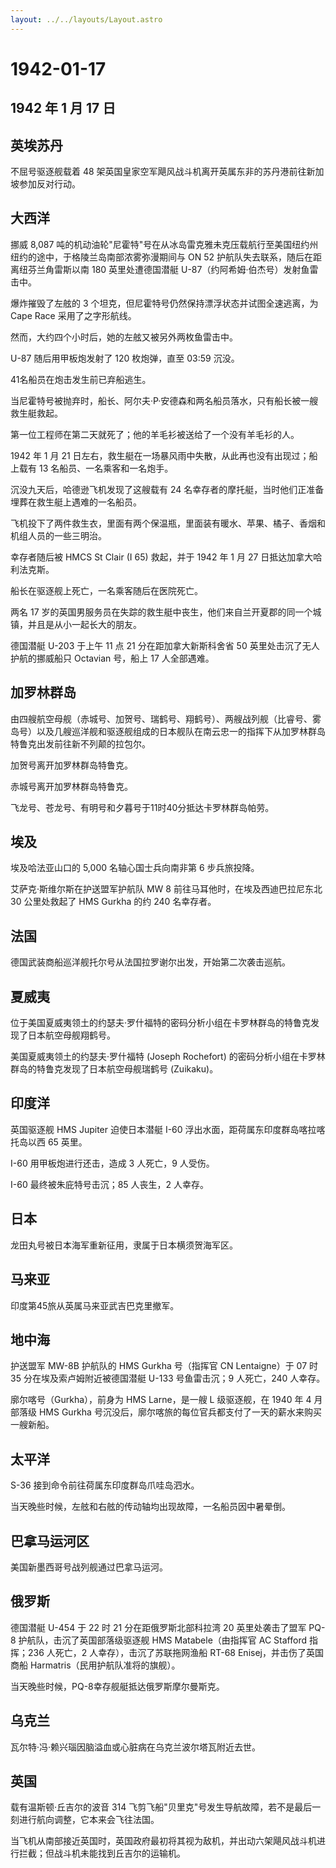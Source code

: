 ```yaml
---
layout: ../../layouts/Layout.astro
---
```


# 1942-01-17

## 1942 年 1 月 17 日

## 英埃苏丹

不屈号驱逐舰载着 48
架英国皇家空军飓风战斗机离开英属东非的苏丹港前往新加坡参加反对行动。

## 大西洋

挪威 8,087
吨的机动油轮"尼霍特"号在从冰岛雷克雅未克压载航行至美国纽约州纽约的途中，于格陵兰岛南部浓雾弥漫期间与
ON 52 护航队失去联系，随后在距离纽芬兰角雷斯以南 180 英里处遭德国潜艇
U-87（约阿希姆·伯杰号）发射鱼雷击中。

爆炸摧毁了左舷的 3 个坦克，但尼霍特号仍然保持漂浮状态并试图全速逃离，为
Cape Race 采用了之字形航线。

然而，大约四个小时后，她的左舷又被另外两枚鱼雷击中。

U-87 随后用甲板炮发射了 120 枚炮弹，直至 03:59 沉没。

41名船员在炮击发生前已弃船逃生。

当尼霍特号被抛弃时，船长、阿尔夫·P·安德森和两名船员落水，只有船长被一艘救生艇救起。

第一位工程师在第二天就死了；他的羊毛衫被送给了一个没有羊毛衫的人。

1942 年 1 月 21
日左右，救生艇在一场暴风雨中失散，从此再也没有出现过；船上载有 13
名船员、一名乘客和一名炮手。

沉没九天后，哈德逊飞机发现了这艘载有 24
名幸存者的摩托艇，当时他们正准备埋葬在救生艇上遇难的一名船员。

飞机投下了两件救生衣，里面有两个保温瓶，里面装有暖水、苹果、橘子、香烟和机组人员的一些三明治。

幸存者随后被 HMCS St Clair (I 65) 救起，并于 1942 年 1 月 27
日抵达加拿大哈利法克斯。

船长在驱逐舰上死亡，一名乘客随后在医院死亡。

两名 17
岁的英国男服务员在失踪的救生艇中丧生，他们来自兰开夏郡的同一个城镇，并且是从小一起长大的朋友。

德国潜艇 U-203 于上午 11 点 21 分在距加拿大新斯科舍省 50
英里处击沉了无人护航的挪威船只 Octavian 号，船上 17 人全部遇难。

## 加罗林群岛

由四艘航空母舰（赤城号、加贺号、瑞鹤号、翔鹤号）、两艘战列舰（比睿号、雾岛号）以及几艘巡洋舰和驱逐舰组成的日本舰队在南云忠一的指挥下从加罗林群岛特鲁克出发前往新不列颠的拉包尔。

加贺号离开加罗林群岛特鲁克。

赤城号离开加罗林群岛特鲁克。

飞龙号、苍龙号、有明号和夕暮号于11时40分抵达卡罗林群岛帕劳。

## 埃及

埃及哈法亚山口的 5,000 名轴心国士兵向南非第 6 步兵旅投降。

艾萨克·斯维尔斯在护送盟军护航队 MW 8 前往马耳他时，在埃及西迪巴拉尼东北
30 公里处救起了 HMS Gurkha 的约 240 名幸存者。

## 法国

德国武装商船巡洋舰托尔号从法国拉罗谢尔出发，开始第二次袭击巡航。

## 夏威夷

位于美国夏威夷领土的约瑟夫·罗什福特的密码分析小组在卡罗林群岛的特鲁克发现了日本航空母舰翔鹤号。

美国夏威夷领土的约瑟夫·罗什福特 (Joseph Rochefort)
的密码分析小组在卡罗林群岛的特鲁克发现了日本航空母舰瑞鹤号 (Zuikaku)。

## 印度洋

英国驱逐舰 HMS Jupiter 迫使日本潜艇 I-60
浮出水面，距荷属东印度群岛喀拉喀托岛以西 65 英里。

I-60 用甲板炮进行还击，造成 3 人死亡，9 人受伤。

I-60 最终被朱庇特号击沉；85 人丧生，2 人幸存。

## 日本

龙田丸号被日本海军重新征用，隶属于日本横须贺海军区。

## 马来亚

印度第45旅从英属马来亚武吉巴克里撤军。

## 地中海

护送盟军 MW-8B 护航队的 HMS Gurkha 号（指挥官 CN Lentaigne）于 07 时 35
分在埃及索卢姆附近被德国潜艇 U-133 号鱼雷击沉；9 人死亡，240 人幸存。

廓尔喀号（Gurkha），前身为 HMS Larne，是一艘 L 级驱逐舰，在 1940 年 4
月部落级 HMS Gurkha
号沉没后，廓尔喀旅的每位官兵都支付了一天的薪水来购买一艘新船。

## 太平洋

S-36 接到命令前往荷属东印度群岛爪哇岛泗水。

当天晚些时候，左舷和右舷的传动轴均出现故障，一名船员因中暑晕倒。

## 巴拿马运河区

美国新墨西哥号战列舰通过巴拿马运河。

## 俄罗斯

德国潜艇 U-454 于 22 时 21 分在距俄罗斯北部科拉湾 20 英里处袭击了盟军
PQ-8 护航队，击沉了英国部落级驱逐舰 HMS Matabele（由指挥官 AC Stafford
指挥；236 人死亡，2 人幸存），击沉了苏联拖网渔船 RT-68
Enisej，并击伤了英国商船 Harmatris（民用护航队准将的旗舰）。

当天晚些时候，PQ-8幸存舰艇抵达俄罗斯摩尔曼斯克。

## 乌克兰

瓦尔特·冯·赖兴瑙因脑溢血或心脏病在乌克兰波尔塔瓦附近去世。

## 英国

载有温斯顿·丘吉尔的波音 314
飞剪飞船"贝里克"号发生导航故障，若不是最后一刻进行航向调整，它本来会飞往法国。

当飞机从南部接近英国时，英国政府最初将其视为敌机，并出动六架飓风战斗机进行拦截；但战斗机未能找到丘吉尔的运输机。